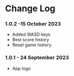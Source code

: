 # Change Log

### 1.0.2 -15 October 2023

- Added WASD keys
- Best score history
- Reset game history

### 1.0.1 - 24 September 2023

- App logo